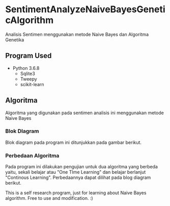 # SentimentAnalyzeNaiveBayesGeneticAlgorithm
Analisis Sentimen menggunakan metode Naive Bayes dan Algoritma Genetika

## Program Used
- Python 3.6.8
  - Sqlite3
  - Tweepy
  - scikit-learn

## Algoritma
Algoritma yang digunakan pada sentimen analisis ini menggunakan metode Naive Bayes

### Blok DIagram
Blok diagram pada program ini ditunjukkan pada gambar berikut.

### Perbedaan Algoritma
Pada program ini dilakukan pengujian untuk dua algoritma yang berbeda yaitu, sekali belajar atau "One TIme Learning" dan belajar berlanjut "Continous Learning". Perbedaannya dapat dilihat pada blog diagram berikut.

This is a self research program, just for learning about Naive Bayes algorithm. Free to use and modification. :)
